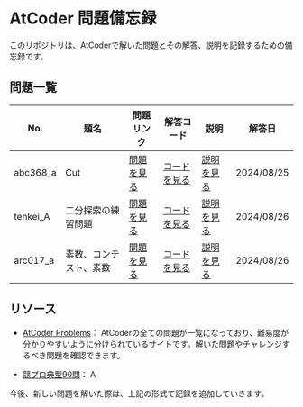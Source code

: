 # AtCoder 問題備忘録

このリポジトリは、AtCoderで解いた問題とその解答、説明を記録するための備忘録です。

## 問題一覧

| No.  | 題名 | 問題リンク | 解答コード | 説明 | 解答日 |
| ---- | ---- | ---------- | ---------- | ---- | ------ |
| abc368_a | Cut | [問題を見る](https://atcoder.jp/contests/abc368/tasks/abc368_a) | [コードを見る](https://github.com/es1aT/AtCoder-Memo/blob/main/Solved-Problems/abc368_a.py) | [説明を見る](https://github.com/es1aT/AtCoder-Memo/issues/3) | 2024/08/25 |
| tenkei_A | 二分探索の練習問題 | [問題を見る](https://atcoder.jp/contests/typical-algorithm/tasks/typical_algorithm_a) | [コードを見る](https://github.com/es1aT/AtCoder-Memo/blob/main/Solved-Problems/tenkei_A.py) | [説明を見る](https://github.com/es1aT/atcoder/issues/1) | 2024/08/26 |
| arc017_a | 素数、コンテスト、素数 | [問題を見る](https://atcoder.jp/contests/arc017/tasks/arc017_1) | [コードを見る](https://github.com/es1aT/AtCoder-Memo/blob/main/Solved-Problems/arc017_a.py) | [説明を見る](https://github.com/es1aT/atcoder/issues/1) | 2024/08/26 |


## リソース

- [AtCoder Problems](https://kenkoooo.com/atcoder/#/table/)： AtCoderの全ての問題が一覧になっており、難易度が分かりやすいように分けられているサイトです。解いた問題やチャレンジするべき問題を確認できます。

- [競プロ典型90問](https://atcoder.jp/contests/typical90)： A


今後、新しい問題を解いた際は、上記の形式で記録を追加していきます。
